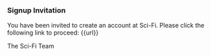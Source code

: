 ### Signup Invitation

You have been invited to create an account at Sci-Fi. Please click the following link to proceed: {{url}}

The Sci-Fi Team
